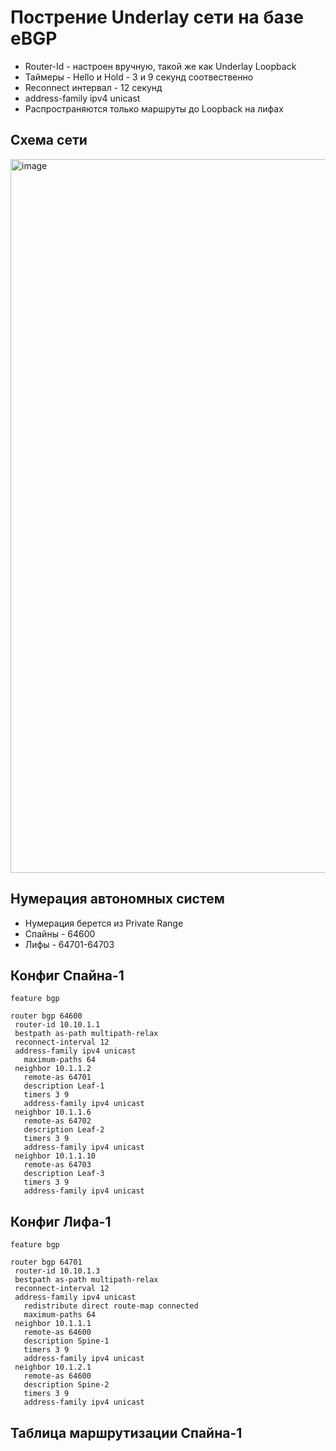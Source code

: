 # Пострение Underlay сети на базе eBGP
 - Router-Id - настроен вручную, такой же как Underlay Loopback
 - Таймеры - Hello и Hold - 3 и 9 секунд соотвественно
 - Reconnect интервал - 12 секунд
 - address-family ipv4 unicast
 - Распространяются только маршруты до Loopback на лифах

## Схема сети
<img width="1142" alt="image" src="https://user-images.githubusercontent.com/116812447/207006848-f7a1c966-b143-4f34-abc3-816545c7e882.png">

## Нумерация автономных систем
- Нумерация берется из Private Range
- Спайны - 64600
- Лифы - 64701-64703

 ## Конфиг Спайна-1
 ```
feature bgp

router bgp 64600
  router-id 10.10.1.1
  bestpath as-path multipath-relax
  reconnect-interval 12
  address-family ipv4 unicast
    maximum-paths 64
  neighbor 10.1.1.2
    remote-as 64701
    description Leaf-1
    timers 3 9
    address-family ipv4 unicast
  neighbor 10.1.1.6
    remote-as 64702
    description Leaf-2
    timers 3 9
    address-family ipv4 unicast
  neighbor 10.1.1.10
    remote-as 64703
    description Leaf-3
    timers 3 9
    address-family ipv4 unicast
 ```
 
 ## Конфиг Лифа-1
 ```
feature bgp

router bgp 64701
  router-id 10.10.1.3
  bestpath as-path multipath-relax
  reconnect-interval 12
  address-family ipv4 unicast
    redistribute direct route-map connected
    maximum-paths 64
  neighbor 10.1.1.1
    remote-as 64600
    description Spine-1
    timers 3 9
    address-family ipv4 unicast
  neighbor 10.1.2.1
    remote-as 64600
    description Spine-2
    timers 3 9
    address-family ipv4 unicast
 ```
 
 ## Таблица маршрутизации Спайна-1
 ```
 ```
 
 
